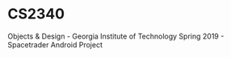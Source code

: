 # CS2340
Objects &amp; Design - Georgia Institute of Technology Spring 2019 - Spacetrader Android Project
